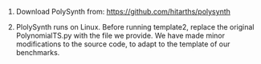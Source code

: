 1. Download PolySynth from: https://github.com/hitarths/polysynth

2. PlolySynth runs on Linux. Before running template2, replace the original PolynomialTS.py with the file we provide. We have made minor modifications to the source code, to adapt to the template of  our benchmarks.  

